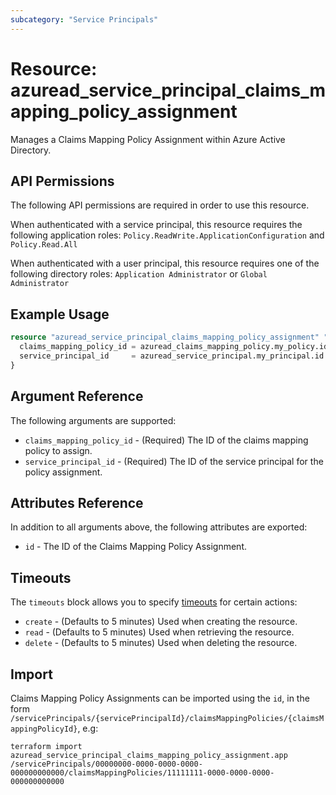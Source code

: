 ```yaml
---
subcategory: "Service Principals"
---
```


# Resource: azuread_service_principal_claims_mapping_policy_assignment

Manages a Claims Mapping Policy Assignment within Azure Active Directory.

## API Permissions

The following API permissions are required in order to use this resource.

When authenticated with a service principal, this resource requires the following application roles: `Policy.ReadWrite.ApplicationConfiguration` and `Policy.Read.All`

When authenticated with a user principal, this resource requires one of the following directory roles: `Application Administrator` or `Global Administrator`

## Example Usage

```terraform
resource "azuread_service_principal_claims_mapping_policy_assignment" "app" {
  claims_mapping_policy_id = azuread_claims_mapping_policy.my_policy.id
  service_principal_id     = azuread_service_principal.my_principal.id
}
```

## Argument Reference

The following arguments are supported:

* `claims_mapping_policy_id` - (Required) The ID of the claims mapping policy to assign.
* `service_principal_id` - (Required) The ID of the service principal for the policy assignment.

## Attributes Reference

In addition to all arguments above, the following attributes are exported:

* `id` - The ID of the Claims Mapping Policy Assignment.

## Timeouts

The `timeouts` block allows you to specify [timeouts](https://www.terraform.io/language/resources/syntax#operation-timeouts) for certain actions:

* `create` - (Defaults to 5 minutes) Used when creating the resource.
* `read` - (Defaults to 5 minutes) Used when retrieving the resource.
* `delete` - (Defaults to 5 minutes) Used when deleting the resource.

## Import

Claims Mapping Policy Assignments can be imported using the `id`, in the form `/servicePrincipals/{servicePrincipalId}/claimsMappingPolicies/{claimsMappingPolicyId}`, e.g:

```shell
terraform import azuread_service_principal_claims_mapping_policy_assignment.app /servicePrincipals/00000000-0000-0000-0000-000000000000/claimsMappingPolicies/11111111-0000-0000-0000-000000000000
```
